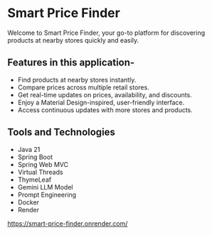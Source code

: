 # Smart Price Finder

Welcome to Smart Price Finder, your go-to platform for discovering products at nearby stores quickly and easily.

## Features in this application- 

- Find products at nearby stores instantly.
- Compare prices across multiple retail stores.
- Get real-time updates on prices, availability, and discounts.
- Enjoy a Material Design-inspired, user-friendly interface.
- Access continuous updates with more stores and products.

## Tools and Technologies
- Java 21
- Spring Boot
- Spring Web MVC
- Virtual Threads
- ThymeLeaf
- Gemini LLM Model
- Prompt Engineering
- Docker
- Render


https://smart-price-finder.onrender.com/
